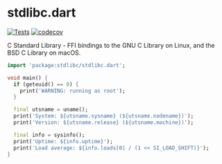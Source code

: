 # stdlibc.dart

[![Tests](https://github.com/ubuntu-flutter-community/stdlibc.dart/actions/workflows/tests.yaml/badge.svg)](https://github.com/ubuntu-flutter-community/stdlibc.dart/actions/workflows/tests.yaml)
[![codecov](https://codecov.io/gh/ubuntu-flutter-community/stdlibc.dart/branch/main/graph/badge.svg?token=S5C0vwcYUe)](https://codecov.io/gh/ubuntu-flutter-community/stdlibc.dart)

C Standard Library - FFI bindings to the GNU C Library on Linux, and the BSD
C Library on macOS.

```dart
import 'package:stdlibc/stdlibc.dart';

void main() {
  if (geteuid() == 0) {
    print('WARNING: running as root');
  }

  final utsname = uname();
  print('System: ${utsname.sysname} (${utsname.nodename})');
  print('Version: ${utsname.release} (${utsname.machine})');

  final info = sysinfo();
  print('Uptime: ${info.uptime}');
  print('Load average: ${info.loads[0] / (1 << SI_LOAD_SHIFT)}');
}
```

